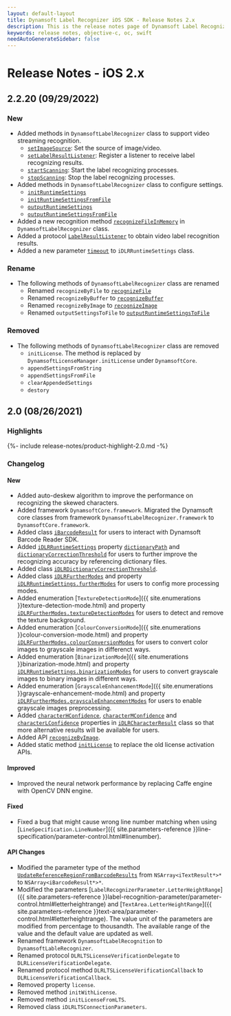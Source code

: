 ```yaml
---
layout: default-layout
title: Dynamsoft Label Recognizer iOS SDK - Release Notes 2.x
description: This is the release notes page of Dynamsoft Label Recognizer for iOS SDK version 2.x.
keywords: release notes, objective-c, oc, swift
needAutoGenerateSidebar: false
---
```


# Release Notes - iOS 2.x

## 2.2.20 (09/29/2022)

### New

- Added methods in `DynamsoftLabelRecognizer` class to support video streaming recognition.
  - [`setImageSource`](../api-reference/label-recognizer.md#setimagesource): Set the source of image/video.
  - [`setLabelResultListener`](../api-reference/label-recognizer.md#setlabelresultlistener): Register a listener to receive label recognizing results.
  - [`startScanning`](../api-reference/label-recognizer.md#startscanning): Start the label recognizing processes.
  - [`stopScanning`](../api-reference/label-recognizer.md#stopscanning): Stop the label recognizing processes.
- Added methods in `DynamsoftLabelRecognizer` class to configure settings.
  - [`initRuntimeSettings`](../api-reference/label-recognizer.md#initruntimesettings)
  - [`initRuntimeSettingsFromFile`](../api-reference/label-recognizer.md#initruntimesettingsfromfile)
  - [`outputRuntimeSettings`](../api-reference/label-recognizer.md#outputruntimesettings)
  - [`outputRuntimeSettingsFromFile`](../api-reference/label-recognizer.md#outputruntimesettingstofile)
- Added a new recognition method [`recognizeFileInMemory`](../api-reference/label-recognizer.md#recognizefileinmemory) in `DynamsoftLabelRecognizer` class.
- Added a protocol [`LabelResultListener`](../api-reference/label-result-listener.md) to obtain video label recognition results.
- Added a new parameter [`timeout`](../api-reference/dlr-runtime-settings.md#timeout) to `iDLRRuntimeSettings` class.

### Rename

- The following methods of `DynamsoftLabelRecognizer` class are renamed
  - Renamed `recognizeByFile` to [`recognizeFile`](../api-reference/label-recognizer.md#recognizefile)
  - Renamed `recognizeByBuffer` to [`recognizeBuffer`](../api-reference/label-recognizer.md#recognizebuffer)
  - Renamed `recognizeByImage` to [`recognizeImage`](../api-reference/label-recognizer.md#recognizeimage)
  - Renamed `outputSettingsToFile` to [`outputRuntimeSettingsToFile`](../api-reference/label-recognizer.md#outputruntimesettingstofile)

### Removed

- The following methods of `DynamsoftLabelRecognizer` class are removed
  - `initLicense`. The method is replaced by `DynamsoftLicenseManager.initLicense` under `DynamsoftCore`.
  - `appendSettingsFromString`
  - `appendSettingsFromFile`
  - `clearAppendedSettings`
  - `destory`

## 2.0 (08/26/2021)

### Highlights

{%- include release-notes/product-highlight-2.0.md -%}

### Changelog

#### New

- Added auto-deskew algorithm to improve the performance on recognizing the skewed characters.
- Added framework `DynamsoftCore.framework`. Migrated the Dynamsoft core classes from framework `DynamsoftLabelRecognizer.framework` to `DynamsoftCore.framework`.
- Added class  [`iBarcodeResult`]({{site.objectivec-swift-api}}barcode-result.html) for users to interact with Dynamsoft Barcode Reader SDK.
- Added [`iDLRRuntimeSettings`]({{site.objectivec-swift-api}}dlr-runtime-settings.html) property [`dictionaryPath`]({{site.objectivec-swift-api}}dlr-runtime-settings.html#dictionarypath) and [`dictionaryCorrectionThreshold`]({{site.objectivec-swift-api}}dlr-runtime-settings.html#dictionarycorrectionthreshold) for users to further improve the recognizing accuracy by referencing dictionary files.
- Added class [`iDLRDictionaryCorrectionThreshold`]({{site.objectivec-swift-api}}dlr-dictionary-correction-threshold.html).
- Added class [`iDLRFurtherModes`]({{site.objectivec-swift-api}}dlr-further-modes.html) and property [`iDLRRuntimeSettings.furtherModes`]({{site.objectivec-swift-api}}dlr-runtime-settings.html#furthermodes) for users to config more processing modes.
- Added enumeration [`TextureDetectionMode`]({{ site.enumerations }}texture-detection-mode.html) and property [`iDLRFurtherModes.textureDetectionModes`]({{site.objectivec-swift-api}}dlr-further-modes.html#texturedetectionmodes) for users to detect and remove the texture background.
- Added enumeration [`ColourConversionMode`]({{ site.enumerations }}colour-conversion-mode.html) and property [`iDLRFurtherModes.colourConversionModes`]({{site.objectivec-swift-api}}dlr-further-modes.html#colourconversionmodes) for users to convert color images to grayscale images in differenct ways.
- Added enumeration [`BinarizationMode`]({{ site.enumerations }}binarization-mode.html) and property [`iDLRRuntimeSettings.binarizationModes`]({{site.objectivec-swift-api}}dlr-runtime-settings.html#binarizationmodes) for users to convert grayscale images to binary images in different ways.
- Added enumeration [`GrayscaleEnhancementMode`]({{ site.enumerations }}grayscale-enhancement-mode.html) and property [`iDLRFurtherModes.grayscaleEnhancementModes`]({{site.objectivec-swift-api}}dlr-further-modes.html#grayscaleenhancementmodes) for users to enable grayscale images preprocessing. 
- Added [`characterHConfidence`]({{site.objectivec-swift-api}}dlr-character-result.html#characterhconfidence), [`characterMConfidence`]({{site.objectivec-swift-api}}dlr-character-result.html#charactermconfidence) and [`characterLConfidence`]({{site.objectivec-swift-api}}dlr-character-result.html#characterlconfidence) properties in [`iDLRCharacterResult`]({{site.objectivec-swift-api}}dlr-character-result.html) class so that more alternative results will be available for users.
- Added API [`recognizeByImage`]({{site.objectivec-swift-api}}label-recognizer.html#recognizebyimage).
- Added static method [`initLicense`]({{site.objectivec-swift-api}}label-recognizer.html#initlicense) to replace the old license activation APIs.

#### Improved

- Improved the neural network performance by replacing Caffe engine with OpenCV DNN engine.

#### Fixed

- Fixed a bug that might cause wrong line number matching when using [`LineSpecification.LineNumber`]({{ site.parameters-reference }}line-specification/parameter-control.html#linenumber).

#### API Changes

- Modified the parameter type of the method [`UpdateReferenceRegionFromBarcodeResults`]({{site.objectivec-swift-api}}label-recognizer.html#updatereferenceregionfrombarcoderesults) from `NSArray<iTextResult*>*` to `NSArray<iBarcodeResult*>*`.
- Modified the parameters [`LabelRecognizerParameter.LetterHeightRange`]({{ site.parameters-reference }}label-recognition-parameter/parameter-control.html#letterheightrange) and [`TextArea.LetterHeightRange`]({{ site.parameters-reference }}text-area/parameter-control.html#letterheightrange). The value unit of the parameters are modified from percentage to thousandth. The available range of the value and the default value are updated as well.
- Renamed framework `DynamsoftLabelRecognition` to `DynamsoftLableRecognizer`.
- Renamed protocol `DLRLTSLicenseVerificationDelegate` to `DLRLicenseVerificationDelegate`.
- Renamed protocol method `DLRLTSLicenseVerificationCallback` to `DLRLicenseVerificationCallback`.
- Removed property `license`.
- Removed method `initWithLicense`.
- Removed method `initLicenseFromLTS`.
- Removed class `iDLRLTSConnectionParameters`.
